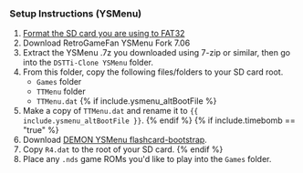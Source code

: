 ### Setup Instructions (YSMenu)

1. [Format the SD card you are using to FAT32](https://dsi.cfw.guide/sd-card-setup.html)
1. Download RetroGameFan YSMenu Fork 7.06
1. Extract the YSMenu .7z you downloaded using 7-zip or similar, then go into the `DSTTi-Clone YSMenu` folder.
1. From this folder, copy the following files/folders to your SD card root.
    - `Games` folder
    - `TTMenu` folder
    - `TTMenu.dat`
{% if include.ysmenu_altBootFile %}
1. Make a copy of `TTMenu.dat` and rename it to `{{ include.ysmenu_altBootFile }}`.
{% endif %}
{% if include.timebomb == "true" %}
1. Download [DEMON YSMenu flashcard-bootstrap](https://archive.flashcarts.net/YSMenu/DEMON_common/R4.dat).
1. Copy `R4.dat` to the root of your SD card.
{% endif %}
1. Place any `.nds` game ROMs you'd like to play into the `Games` folder.
